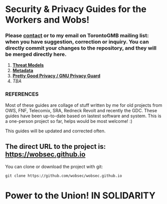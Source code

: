 # Security & Privacy Guides for the Workers and Wobs!

### Please [contact](mailto:torontowob@protonmail.ch) or to my email on TorontoGMB mailing list: when you have suggestion, correction or inquiry. You can directly commit your changes to the repository, and they will be merged directly here.

1. **[Threat Models](#threat-models)**
2. **[Metadata](#metadata)**
3. **[Pretty Good Privacy / GNU Privacy Guard](#gpg)**
4. _TBA_

### REFERENCES

Most of these guides are collage of stuff written by me for old projects from OWS, FNF, Telecomix, SRA, Redneck Revolt and recently the GDC. These guides have been up-to-date based on lastest software and system. This is a one-person project so far, helps would be most welcome! :)

This guides will be updated and corrected often.

## The direct URL to the project is: https://wobsec.github.io

You can clone or download the project with git:

    git clone https://github.com/wobsec/wobsec.github.io
    
# Power to the Union! IN SOLIDARITY
